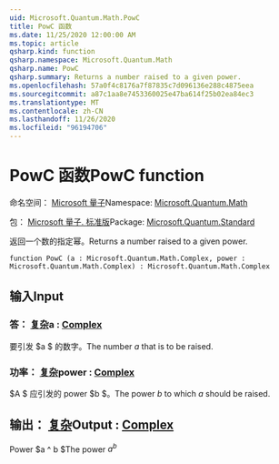 ```yaml
---
uid: Microsoft.Quantum.Math.PowC
title: PowC 函数
ms.date: 11/25/2020 12:00:00 AM
ms.topic: article
qsharp.kind: function
qsharp.namespace: Microsoft.Quantum.Math
qsharp.name: PowC
qsharp.summary: Returns a number raised to a given power.
ms.openlocfilehash: 57a0f4c8176a7f87835c7d096136e288c4875eea
ms.sourcegitcommit: a87c1aa8e7453360025e47ba614f25b02ea84ec3
ms.translationtype: MT
ms.contentlocale: zh-CN
ms.lasthandoff: 11/26/2020
ms.locfileid: "96194706"
---
```

# <a name="powc-function"></a><span data-ttu-id="c613f-102">PowC 函数</span><span class="sxs-lookup"><span data-stu-id="c613f-102">PowC function</span></span>

<span data-ttu-id="c613f-103">命名空间： [Microsoft 量子](xref:Microsoft.Quantum.Math)</span><span class="sxs-lookup"><span data-stu-id="c613f-103">Namespace: [Microsoft.Quantum.Math](xref:Microsoft.Quantum.Math)</span></span>

<span data-ttu-id="c613f-104">包： [Microsoft 量子. 标准版](https://nuget.org/packages/Microsoft.Quantum.Standard)</span><span class="sxs-lookup"><span data-stu-id="c613f-104">Package: [Microsoft.Quantum.Standard](https://nuget.org/packages/Microsoft.Quantum.Standard)</span></span>


<span data-ttu-id="c613f-105">返回一个数的指定幂。</span><span class="sxs-lookup"><span data-stu-id="c613f-105">Returns a number raised to a given power.</span></span>

```qsharp
function PowC (a : Microsoft.Quantum.Math.Complex, power : Microsoft.Quantum.Math.Complex) : Microsoft.Quantum.Math.Complex
```


## <a name="input"></a><span data-ttu-id="c613f-106">输入</span><span class="sxs-lookup"><span data-stu-id="c613f-106">Input</span></span>

### <a name="a--complex"></a><span data-ttu-id="c613f-107">答： [复杂](xref:Microsoft.Quantum.Math.Complex)</span><span class="sxs-lookup"><span data-stu-id="c613f-107">a : [Complex](xref:Microsoft.Quantum.Math.Complex)</span></span>

<span data-ttu-id="c613f-108">要引发 $a $ 的数字。</span><span class="sxs-lookup"><span data-stu-id="c613f-108">The number $a$ that is to be raised.</span></span>


### <a name="power--complex"></a><span data-ttu-id="c613f-109">功率： [复杂](xref:Microsoft.Quantum.Math.Complex)</span><span class="sxs-lookup"><span data-stu-id="c613f-109">power : [Complex](xref:Microsoft.Quantum.Math.Complex)</span></span>

<span data-ttu-id="c613f-110">$A $ 应引发的 power $b $。</span><span class="sxs-lookup"><span data-stu-id="c613f-110">The power $b$ to which $a$ should be raised.</span></span>



## <a name="output--complex"></a><span data-ttu-id="c613f-111">输出： [复杂](xref:Microsoft.Quantum.Math.Complex)</span><span class="sxs-lookup"><span data-stu-id="c613f-111">Output : [Complex](xref:Microsoft.Quantum.Math.Complex)</span></span>

<span data-ttu-id="c613f-112">Power $a ^ b $</span><span class="sxs-lookup"><span data-stu-id="c613f-112">The power $a^b$</span></span>